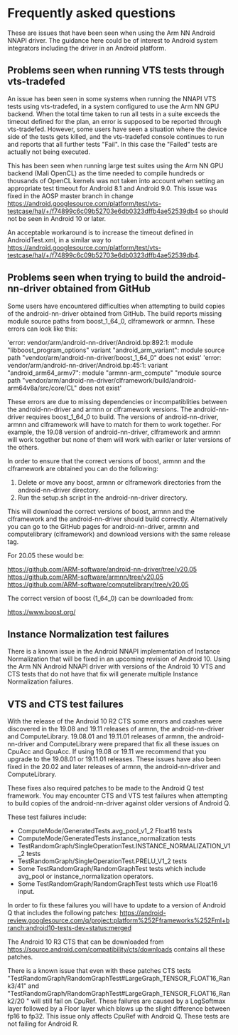 Frequently asked questions
==========================

These are issues that have been seen when using the Arm NN Android NNAPI driver. The guidance here could be of interest to Android system integrators including the driver in an Android platform.

Problems seen when running VTS tests through vts-tradefed
---------------------------------------------------------

An issue has been seen in some systems when running the NNAPI VTS tests using vts-tradefed, in a system configured to use the Arm NN GPU backend.
When the total time taken to run all tests in a suite exceeds the timeout defined for the plan, an error is supposed to be reported through vts-tradefed. However,
some users have seen a situation where the device side of the tests gets killed, and the vts-tradefed console continues to run and reports that all further
tests "Fail". In this case the "Failed" tests are actually not being executed.

This has been seen when running large test suites using the Arm NN GPU backend (Mali OpenCL) as the time needed to compile hundreds or thousands of OpenCL kernels
was not taken into account when setting an appropriate test timeout for Android 8.1 and Android 9.0. This issue was fixed in the AOSP master branch in change
https://android.googlesource.com/platform/test/vts-testcase/hal/+/f74899c6c09b52703e6db0323dffb4ae52539db4 so should not be seen in Android 10 or later.

An acceptable workaround is to increase the timeout defined in AndroidTest.xml, in a similar way to https://android.googlesource.com/platform/test/vts-testcase/hal/+/f74899c6c09b52703e6db0323dffb4ae52539db4.

Problems seen when trying to build the android-nn-driver obtained from GitHub
-----------------------------------------------------------------------------

Some users have encountered difficulties when attempting to build copies of the android-nn-driver obtained from GitHub. The build reports missing module source paths from boost_1_64_0, clframework or armnn. These errors can look like this:

'error: vendor/arm/android-nn-driver/Android.bp:892:1: module "libboost_program_options" variant "android_arm_variant": module source path "vendor/arm/android-nn-driver/boost_1_64_0" does not exist'
'error: vendor/arm/android-nn-driver/Android.bp:45:1: variant "android_arm64_armv7": module "armnn-arm_compute" "module source path "vendor/arm/android-nn-driver/clframework/build/android-arm64v8a/src/core/CL" does not exist'

These errors are due to missing dependencies or incompatiblities between the android-nn-driver and armnn or clframework versions. The android-nn-driver requires boost_1_64_0 to build. The versions of android-nn-driver, armnn and clframework will have to match for them to work together. For example, the 19.08 version of android-nn-driver, clframework and armnn will work together but none of them will work with earlier or later versions of the others. 

In order to ensure that the correct versions of boost, armnn and the clframework are obtained you can do the following:

1. Delete or move any boost, armnn or clframework directories from the android-nn-driver directory.
2. Run the setup.sh script in the android-nn-driver directory. 

This will download the correct versions of boost, armnn and the clframework and the android-nn-driver should build correctly. Alternatively you can go to the GitHub pages for android-nn-driver, armnn and computelibrary (clframework) and download versions with the same release tag. 

For 20.05 these would be:

https://github.com/ARM-software/android-nn-driver/tree/v20.05
https://github.com/ARM-software/armnn/tree/v20.05
https://github.com/ARM-software/computelibrary/tree/v20.05

The correct version of boost (1_64_0) can be downloaded from:

https://www.boost.org/

Instance Normalization test failures 
------------------------------------

There is a known issue in the Android NNAPI implementation of Instance Normalization that will be fixed in an upcoming revision of Android 10. Using the Arm NN Android NNAPI driver with versions of the Android 10 VTS and CTS tests that do not have that fix will generate multiple Instance Normalization failures. 

VTS and CTS test failures
-------------------------

With the release of the Android 10 R2 CTS some errors and crashes were discovered in the 19.08 and 19.11 releases of armnn, the android-nn-driver and ComputeLibrary. 19.08.01 and 19.11.01 releases of armnn, the android-nn-driver and ComputeLibrary were prepared that fix all these issues on CpuAcc and GpuAcc. If using 19.08 or 19.11 we recommend that you upgrade to the 19.08.01 or 19.11.01 releases. These issues have also been fixed in the 20.02 and later releases of armnn, the android-nn-driver and ComputeLibrary.

These fixes also required patches to be made to the Android Q test framework. You may encounter CTS and VTS test failures when attempting to build copies of the android-nn-driver against older versions of Android Q.

These test failures include:

* ComputeMode/GeneratedTests.avg_pool_v1_2 Float16 tests 
* ComputeMode/GeneratedTests.instance_normalization tests
* TestRandomGraph/SingleOperationTest.INSTANCE_NORMALIZATION_V1_2 tests
* TestRandomGraph/SingleOperationTest.PRELU_V1_2 tests
* Some TestRandomGraph/RandomGraphTest tests which include avg_pool or instance_normalization operators.
* Some TestRandomGraph/RandomGraphTest tests which use Float16 input.

In order to fix these failures you will have to update to a version of Android Q that includes the following patches: https://android-review.googlesource.com/q/project:platform%252Fframeworks%252Fml+branch:android10-tests-dev+status:merged

The Android 10 R3 CTS that can be downloaded from https://source.android.com/compatibility/cts/downloads contains all these patches. 

There is a known issue that even with these patches CTS tests "TestRandomGraph/RandomGraphTest#LargeGraph_TENSOR_FLOAT16_Rank3/41" and "TestRandomGraph/RandomGraphTest#LargeGraph_TENSOR_FLOAT16_Rank2/20 " will still fail on CpuRef. These failures are caused by a LogSoftmax layer followed by a Floor layer which blows up the slight difference between fp16 to fp32. This issue only affects CpuRef with Android Q. These tests are not failing for Android R.


